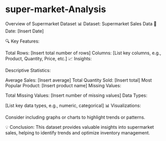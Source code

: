 # super-market-Analysis
Overview of Supermarket Dataset
📊 Dataset: Supermarket Sales Data
📅 Date: [Insert Date]

🔍 Key Features:

Total Rows: [Insert total number of rows]
Columns: [List key columns, e.g., Product, Quantity, Price, etc.]
📈 Insights:

Descriptive Statistics:

Average Sales: [Insert average]
Total Quantity Sold: [Insert total]
Most Popular Product: [Insert product name]
Missing Values:

Total Missing Values: [Insert number of missing values]
Data Types:

[List key data types, e.g., numeric, categorical]
📊 Visualizations:

Consider including graphs or charts to highlight trends or patterns.


💡 Conclusion: This dataset provides valuable insights into supermarket sales, helping to identify trends and optimize inventory management.




